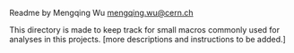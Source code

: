 Readme by Mengqing Wu <mengqing.wu@cern.ch>

This directory is made to keep track for small macros commonly used for analyses in this projects.
 [more descriptions and instructions to be added.]